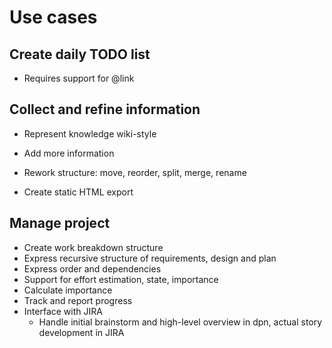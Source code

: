 # Use cases

## Create daily TODO list

* Requires support for @link

## Collect and refine information

* Represent knowledge wiki-style
* Add more information
* Rework structure: move, reorder, split, merge, rename

* Create static HTML export

## Manage project

* Create work breakdown structure
* Express recursive structure of requirements, design and plan
* Express order and dependencies
* Support for effort estimation, state, importance
* Calculate importance
* Track and report progress
* Interface with JIRA
  * Handle initial brainstorm and high-level overview in dpn, actual story development in JIRA